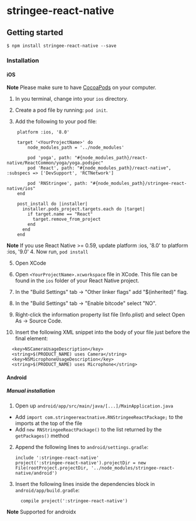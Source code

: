 
# stringee-react-native

## Getting started

`$ npm install stringee-react-native --save`

### Installation

#### iOS

**Note** Please make sure to have [CocoaPods](https://cocoapods.org/) on your computer.
1. In you terminal, change into your `ios` directory.

2. Create a pod file by running: `pod init`.

3. Add the following to your pod file:

```
    platform :ios, '8.0'

    target '<YourProjectName>' do
  		node_modules_path = '../node_modules'

  		pod 'yoga', path: "#{node_modules_path}/react-native/ReactCommon/yoga/yoga.podspec"
  		pod 'React', path: "#{node_modules_path}/react-native", :subspecs => ['DevSupport', 'RCTNetwork']

  		pod 'RNStringee', path: "#{node_modules_path}/stringee-react-native/ios"
    end

    post_install do |installer|
      installer.pods_project.targets.each do |target|
        if target.name == "React"
          target.remove_from_project
        end
      end
    end

```
**Note** If you use React Native >= 0.59, update platform :ios, '8.0' to platform :ios, '9.0'
4. Now run, `pod install`

5. Open XCode

6. Open `<YourProjectName>.xcworkspace` file in XCode. This file can be found in the `ios` folder of your React Native project.

7. In the "Build Settings" tab -> "Other linker flags" add "$(inherited)" flag.

8. In the "Build Settings" tab -> "Enable bitcode" select "NO".

9. Right-click the information property list file (Info.plist) and select Open As -> Source Code.

10. Insert the following XML snippet into the body of your file just before the final element:

```
  <key>NSCameraUsageDescription</key>
  <string>$(PRODUCT_NAME) uses Camera</string>
  <key>NSMicrophoneUsageDescription</key>
  <string>$(PRODUCT_NAME) uses Microphone</string>
```

#### Android

##### Manual installation

1. Open up `android/app/src/main/java/[...]/MainApplication.java`
  - Add `import com.stringeereactnative.RNStringeeReactPackage;` to the imports at the top of the file
  - Add `new RNStringeeReactPackage()` to the list returned by the `getPackages()` method
2. Append the following lines to `android/settings.gradle`:
  	```
  	include ':stringee-react-native'
	project(':stringee-react-native').projectDir = new File(rootProject.projectDir, '../node_modules/stringee-react-native/android')
  	```
3. Insert the following lines inside the dependencies block in `android/app/build.gradle`:
  	```
      compile project(':stringee-react-native')
  	```
**Note** Supported for androidx
